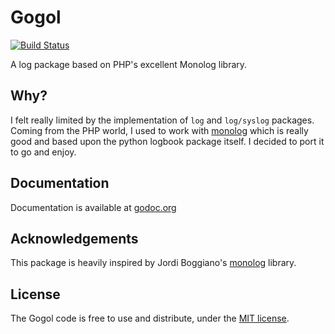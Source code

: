 # Gogol

[![Build Status](https://travis-ci.org/marcw/gogol.png?branch=master)](https://travis-ci.org/marcw/gogol)

A log package based on PHP's excellent Monolog library.

## Why?

I felt really limited by the implementation of `log` and `log/syslog` packages.
Coming from the PHP world, I used to work with
[monolog](https://github.com/seldaek/monolog) which is really good and based
upon the python logbook package itself. I decided to port it to go and enjoy.

## Documentation

Documentation is available at [godoc.org](http://godoc.org/github.com/marcw/gogol)

## Acknowledgements

This package is heavily inspired by Jordi Boggiano's 
[monolog](https://github.com/seldaek/monolog) library.

## License

The Gogol code is free to use and distribute, under the [MIT
license](https://github.com/marcw/gogol/blob/master/LICENSE).

